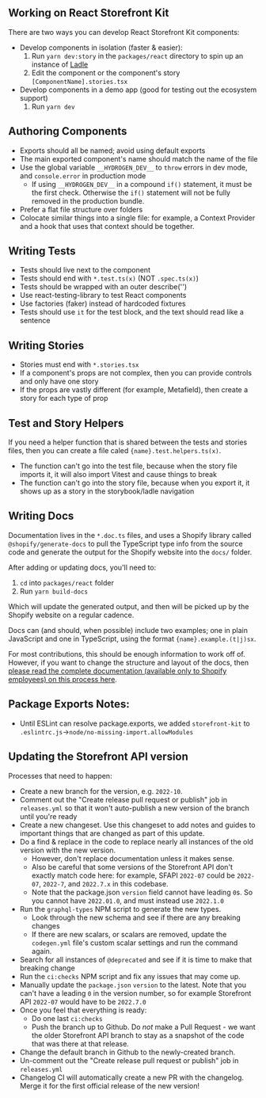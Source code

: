 ## Working on React Storefront Kit

There are two ways you can develop React Storefront Kit components:

- Develop components in isolation (faster & easier):
  1. Run `yarn dev:story` in the `packages/react` directory to spin up an instance of [Ladle](https://ladle.dev/)
  2. Edit the component or the component's story `[ComponentName].stories.tsx`
- Develop components in a demo app (good for testing out the ecosystem support)
  1. Run `yarn dev`

## Authoring Components

- Exports should all be named; avoid using default exports
- The main exported component's name should match the name of the file
- Use the global variable `__HYDROGEN_DEV__` to `throw` errors in dev mode, and `console.error` in production mode
  - If using `__HYDROGEN_DEV__` in a compound `if()` statement, it must be the first check. Otherwise the `if()` statement will not be fully removed in the production bundle.
- Prefer a flat file structure over folders
- Colocate similar things into a single file: for example, a Context Provider and a hook that uses that context should be together.

## Writing Tests

- Tests should live next to the component
- Tests should end with `*.test.ts(x)` (NOT `.spec.ts(x)`)
- Tests should be wrapped with an outer describe('<ComponentName />')
- Use react-testing-library to test React components
- Use factories (faker) instead of hardcoded fixtures
- Tests should use `it` for the test block, and the text should read like a sentence

## Writing Stories

- Stories must end with `*.stories.tsx`
- If a component's props are not complex, then you can provide controls and only have one story
- If the props are vastly different (for example, Metafield), then create a story for each type of prop

## Test and Story Helpers

If you need a helper function that is shared between the tests and stories files, then you can create a file caled `{name}.test.helpers.ts(x)`.

- The function can't go into the test file, because when the story file imports it, it will also import Vitest and cause things to break
- The function can't go into the story file, because when you export it, it shows up as a story in the storybook/ladle navigation

## Writing Docs

Documentation lives in the `*.doc.ts` files, and uses a Shopify library called `@shopify/generate-docs` to pull the TypeScript type info from the source code and generate the output for the Shopify website into the `docs/` folder.

After adding or updating docs, you'll need to:

1. `cd` into `packages/react` folder
1. Run `yarn build-docs`

Which will update the generated output, and then will be picked up by the Shopify website on a regular cadence.

Docs can (and should, when possible) include two examples; one in plain JavaScript and one in TypeScript, using the format `{name}.example.(t|j)sx`.

For most contributions, this should be enough information to work off of. However, if you want to change the structure and layout of the docs, then [please read the complete documentation (available only to Shopify employees) on this process here](https://shopify.dev/internal/development/ui-reference-docs/).

## Package Exports Notes:

- Until ESLint can resolve package.exports, we added `storefront-kit` to `.eslintrc.js`->`node/no-missing-import.allowModules`

## Updating the Storefront API version

Processes that need to happen:

- Create a new branch for the version, e.g. `2022-10`.
- Comment out the "Create release pull request or publish" job in `releases.yml` so that it won't auto-publish a new version of the branch until you're ready
- Create a new changeset. Use this changeset to add notes and guides to important things that are changed as part of this update.
- Do a find & replace in the code to replace nearly all instances of the old version with the new version.
  - However, don't replace documentation unless it makes sense.
  - Also be careful that some versions of the Storefront API don't exactly match code here: for example, SFAPI `2022-07` could be `2022-07`, `2022-7`, and `2022.7.x` in this codebase.
  - Note that the package.json `version` field cannot have leading `0`s. So you cannot have `2022.01.0`, and must instead use `2022.1.0`
- Run the `graphql-types` NPM script to generate the new types.
  - Look through the new schema and see if there are any breaking changes
  - If there are new scalars, or scalars are removed, update the `codegen.yml` file's custom scalar settings and run the command again.
- Search for all instances of `@deprecated` and see if it is time to make that breaking change
- Run the `ci:checks` NPM script and fix any issues that may come up.
- Manually update the `package.json` `version` to the latest. Note that you can't have a leading `0` in the version number, so for example Storefront API `2022-07` would have to be `2022.7.0`
- Once you feel that everything is ready:
  - Do one last `ci:checks`
  - Push the branch up to Github. Do _not_ make a Pull Request - we want the older Storefront API branch to stay as a snapshot of the code that was there at that release.
- Change the default branch in Github to the newly-created branch.
- Un-comment out the "Create release pull request or publish" job in `releases.yml`
- Changelog CI will automatically create a new PR with the changelog. Merge it for the first official release of the new version!

